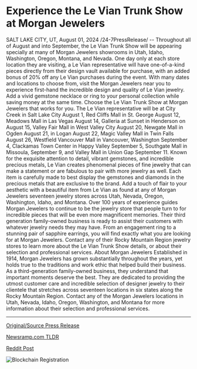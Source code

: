 # Experience the Le Vian Trunk Show at Morgan Jewelers

SALT LAKE CITY, UT, August 01, 2024 /24-7PressRelease/ -- Throughout all of August and into September, the Le Vian Trunk Show will be appearing specially at many of Morgan Jewelers showrooms in Utah, Idaho, Washington, Oregon, Montana, and Nevada. One day only at each store location they are visiting, a Le Vian representative will have one-of-a-kind pieces directly from their design vault available for purchase, with an added bonus of 20% off any Le Vian purchases during the event.   With many dates and locations to choose from, visit the Morgan Jewelers near you to experience first-hand the incredible design and quality of Le Vian jewelry. Add a vivid gemstone necklace or ring to your personal collection while saving money at the same time. Choose the Le Vian Trunk Show at Morgan Jewelers that works for you. The Le Vian representative will be at City Creek in Salt Lake City August 1, Red Cliffs Mall in St. George August 12, Meadows Mall in Las Vegas August 14, Galleria at Sunset in Henderson on August 15, Valley Fair Mall in West Valley City August 20, Newgate Mall in Ogden August 21, in Logan August 22, Magic Valley Mall in Twin Falls August 26, Westfield Vancouver Mall in Vancouver, Washington September 4, Clackamas Town Center in Happy Valley September 5, Southgate Mall in Missoula, September 9, and Valley Mall in Union Gap September 11.   Known for the exquisite attention to detail, vibrant gemstones, and incredible precious metals, Le Vian creates phenomenal pieces of fine jewelry that can make a statement or are fabulous to pair with more jewelry as well. Each item is carefully made to best display the gemstones and diamonds in the precious metals that are exclusive to the brand. Add a touch of flair to your aesthetic with a beautiful item from Le Vian as found at any of Morgan Jewelers seventeen jewelry stores across Utah, Nevada, Oregon, Washington, Idaho, and Montana.   Over 100 years of experience guides Morgan Jewelers to continue to be the jewelry store that people turn to for incredible pieces that will be even more magnificent memories. Their third generation family-owned business is ready to assist their customers with whatever jewelry needs they may have. From an engagement ring to a stunning pair of sapphire earrings, you will find exactly what you are looking for at Morgan Jewelers. Contact any of their Rocky Mountain Region jewelry stores to learn more about the Le Vian Trunk Show details, or about their selection and professional services.  About Morgan Jewelers  Established in 1914, Morgan Jewelers has grown substantially throughout the years, yet holds true to the traditions and work ethic that helped build their business. As a third-generation family-owned business, they understand that important moments deserve the best. They are dedicated to providing the utmost customer care and incredible selection of designer jewelry to their clientele that stretches across seventeen locations in six states along the Rocky Mountain Region. Contact any of the Morgan Jewelers locations in Utah, Nevada, Idaho, Oregon, Washington, and Montana for more information about their selection and professional services. 

---

[Original/Source Press Release](https://www.24-7pressrelease.com/press-release/513033/experience-the-le-vian-trunk-show-at-morgan-jewelers)
                    

[Newsramp.com TLDR](None) 



[Reddit Post](https://www.reddit.com/r/Business_NewsRamp/comments/1ehafhu/le_vian_trunk_show_at_morgan_jewelers_exclusive/) 



![Blockchain Registration](https://cdn.newsramp.app/24-7PressRelease/qrcode/248/1/pendrEP6.webp)